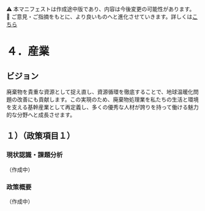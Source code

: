⚠️ 本マニフェストは作成途中版であり、内容は今後変更の可能性があります。  
💬 ご意見・ご指摘をもとに、より良いものへと進化させていきます。詳しくは[こちら](README.md#このマニフェスト自身もみんなの知恵を集めて改善していきます)

# ４．産業

## ビジョン

廃棄物を貴重な資源として捉え直し、資源循環を徹底することで、地球温暖化問題の改善にも貢献します。この実現のため、廃棄物処理業を私たちの生活と環境を支える基幹産業として再定義し、多くの優秀な人材が誇りを持って働ける魅力的な分野へと成長させます。

## １）（政策項目１）

### 現状認識・課題分析

（作成中）

### 政策概要

（作成中）

